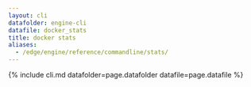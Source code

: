 ```yaml
---
layout: cli
datafolder: engine-cli
datafile: docker_stats
title: docker stats
aliases:
  - /edge/engine/reference/commandline/stats/
---
```

<!--
This page is automatically generated from Docker's source code. If you want to
suggest a change to the text that appears here, open a ticket or pull request
in the source repository on GitHub:

https://github.com/docker/cli
-->

{% include cli.md datafolder=page.datafolder datafile=page.datafile %}
